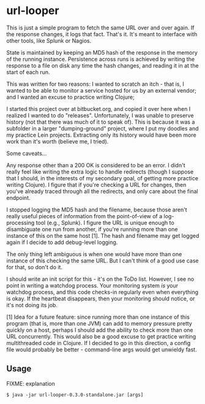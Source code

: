 # url-looper

This is just a simple program to fetch the same URL over and over again.  If
the response changes, it logs that fact.  That's it.  It's meant to interface
with other tools, like Splunk or Nagios.

State is maintained by keeping an MD5 hash of the response in the memory of the
running instance.  Persistence across runs is achieved by writing the response
to a file on disk any time the hash changes, and reading it in at the start of
each run.

This was written for two reasons: I wanted to scratch an itch - that is, I
wanted to be able to monitor a service hosted for us by an external vendor; and
I wanted an excuse to practice writing Clojure;

I started this project over at bitbucket.org, and copied it over here when I
realized I wanted to do "releases".  Unfortunately, I was unable to preserve
history (not that there was much of it to speak of).  This is because it was a
subfolder in a larger "dumping-ground" project, where I put my doodles and my
practice Lein projects.  Extracting only its history would have been more work
than it's worth (believe me, I tried).

Some caveats...

Any response other than a 200 OK is considered to be an error.  I didn't really
feel like writing the extra logic to handle redirects (though I suppose that I
should, in the interests of my secondary goal, of getting more practice writing
Clojure).  I figure that if you're checking a URL for changes, then you've
already traced through all the redirects, and only care about the final
endpoint.

I stopped logging the MD5 hash and the filename, because those aren't really
useful pieces of information from the point-of-view of a log-processing tool
(e.g., Splunk).  I figure the URL is unique enough to disambiguate one run from
another, if you're running more than one instance of this on the same host [1].
The hash and filename may get logged again if I decide to add debug-level
logging.

The only thing left ambiguous is when one would have more than one instance of
this checking the same URL.  But I can't think of a good use case for that, so
don't do it.

I should write an init script for this - it's on the ToDo list.  However, I see
no point in writing a watchdog process.  Your monitoring system *is* your
watchdog process, and this code checks-in regularly even when everything is
okay.  If the heartbeat disappears, then your monitoring should notice, or it's
not doing its job.

[1] Idea for a future feature: since running more than one instance of this
program (that is, more than one JVM) can add to memory pressure pretty quickly
on a host, perhaps I should add the ability to check more than one URL
concurrently.  This would also be a good excuse to get practice writing
multithreaded code in Clojure.  If I decided to go in this direction, a config
file would probably be better - command-line args would get unwieldy fast.

## Usage

FIXME: explanation

    $ java -jar url-looper-0.3.0-standalone.jar [args]

